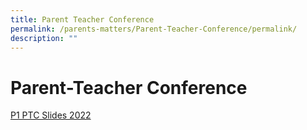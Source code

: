 ```yaml
---
title: Parent Teacher Conference
permalink: /parents-matters/Parent-Teacher-Conference/permalink/
description: ""
---
```

Parent-Teacher Conference
=========================

[P1 PTC Slides 2022](/files/P1-PTC-2022.pdf)

